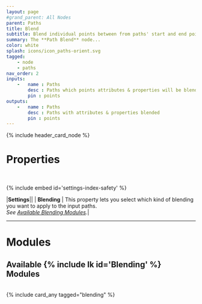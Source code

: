```yaml
---
layout: page
#grand_parent: All Nodes
parent: Paths
title: Blend
subtitle: Blend individual points between from paths' start and end points.
summary: The **Path Blend** node...
color: white
splash: icons/icon_paths-orient.svg
tagged: 
    - node
    - paths
nav_order: 2
inputs:
    -   name : Paths
        desc : Paths which points attributes & properties will be blended
        pin : points
outputs:
    -   name : Paths
        desc : Paths with attributes & properties blended
        pin : points
---
```


{% include header_card_node %}

# Properties
<br> 

{% include embed id='settings-index-safety' %}

|**Settings**||
| **Blending**           | This property lets you select which kind of blending you want to apply to the input paths.<br>*See [Available Blending Modules](#available-blending-modules).*|

---
# Modules

## Available {% include lk id='Blending' %} Modules
<br>
{% include card_any tagged="blending" %}
